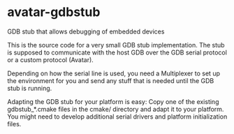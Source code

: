 avatar-gdbstub
==============

GDB stub that allows debugging of embedded devices


This is the source code for a very small GDB stub implementation.
The stub is supposed to communicate with the host GDB over the
GDB serial protocol or a custom protocol (Avatar).

Depending on how the serial line is used, you need a Multiplexer
to set up the environment for you and send any stuff that is needed
until the GDB stub is running.

Adapting the GDB stub for your platform is easy: Copy one of the
existing gdbstub_*.cmake files in the cmake/ directory and adapt
it to your platform. You might need to develop additional serial
drivers and platform initialization files.
